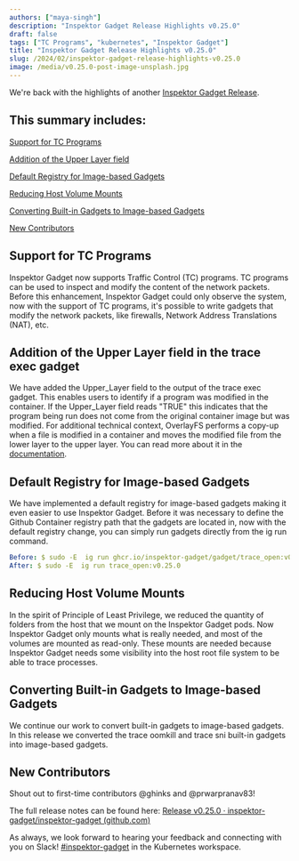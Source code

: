 ```yaml
---
authors: ["maya-singh"]
description: "Inspektor Gadget Release Highlights v0.25.0"
draft: false
tags: ["TC Programs", "kubernetes", "Inspektor Gadget"]
title: "Inspektor Gadget Release Highlights v0.25.0"
slug: /2024/02/inspektor-gadget-release-highlights-v0.25.0
image: /media/v0.25.0-post-image-unsplash.jpg
---
```


We're back with the highlights of another [Inspektor Gadget Release](https://github.com/inspektor-gadget/inspektor-gadget/releases/tag/v0.25.0).

## This summary includes:

[Support for TC Programs](#support-for-tc-programs)

[Addition of the Upper Layer field](#addition-of-the-upper-layer-field-in-the-trace-exec-gadget)

[Default Registry for Image-based Gadgets](#default-registry-for-image-based-gadgets)

[Reducing Host Volume Mounts](#reducing-host-volume-mounts)

[Converting Built-in Gadgets to Image-based Gadgets](#converting-built-in-gadgets-to-image-based-gadgets)

[New Contributors](#new-contributors)

<!-- truncate -->

## Support for TC Programs

Inspektor Gadget now supports Traffic Control (TC) programs. TC programs can be used to inspect and modify the content of the network packets. Before this enhancement, Inspektor Gadget could only observe the system, now with the support of TC programs, it's possible to write gadgets that modify the network packets, like firewalls, Network Address Translations (NAT), etc.

## Addition of the Upper Layer field in the trace exec gadget

We have added the Upper_Layer field to the output of the trace exec gadget. This enables users to identify if a program was modified in the container. If the Upper_Layer field reads "TRUE" this indicates that the program being run does not come from the original container image but was modified. For additional technical context, OverlayFS performs a copy-up when a file is modified in a container and moves the modified file from the lower layer to the upper layer. You can read more about it in the [documentation](https://inspektor-gadget.io/docs/v0.25.0/builtin-gadgets/trace/exec/#overlay-filesystem-upper-layer).

## Default Registry for Image-based Gadgets

We have implemented a default registry for image-based gadgets making it even easier to use Inspektor Gadget. Before it was necessary to define the Github Container registry path that the gadgets are located in, now with the default registry change, you can simply run gadgets directly from the ig run command.

```yaml
Before: $ sudo -E  ig run ghcr.io/inspektor-gadget/gadget/trace_open:v0.25.0
After: $ sudo -E  ig run trace_open:v0.25.0
```

## Reducing Host Volume Mounts

In the spirit of Principle of Least Privilege, we reduced the quantity of folders from the host that we mount on the Inspektor Gadget pods. Now Inspektor Gadget only mounts what is really needed, and most of the volumes are mounted as read-only. These mounts are needed because Inspektor Gadget needs some visibility into the host root file system to be able to trace processes.

## Converting Built-in Gadgets to Image-based Gadgets

We continue our work to convert built-in gadgets to image-based gadgets. In this release we converted the trace oomkill and trace sni built-in gadgets into image-based gadgets.

## New Contributors

Shout out to first-time contributors @ghinks and @prwarpranav83!

The full release notes can be found here: [Release v0.25.0 · inspektor-gadget/inspektor-gadget (github.com)](https://github.com/inspektor-gadget/inspektor-gadget/releases/tag/v0.25.0)

As always, we look forward to hearing your feedback and connecting with you on Slack! [#inspektor-gadget](https://kubernetes.slack.com/messages/inspektor-gadget/) in the Kubernetes workspace.
